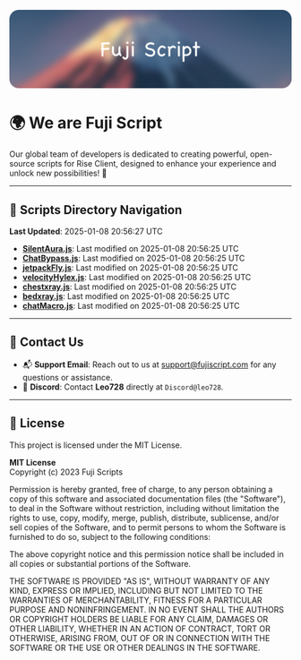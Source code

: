 ![Banner](.github/b.webp)

# 🌍 **We are Fuji Script**

Our global team of developers is dedicated to creating powerful, open-source scripts for Rise Client, designed to enhance your experience and unlock new possibilities! 🌟

---
<!-- SCRIPTS_NAVIGATION_START -->
## 📂 **Scripts Directory Navigation**

**Last Updated**: 2025-01-08 20:56:27 UTC

- **[SilentAura.js](scripts/SilentAura.js)**: Last modified on 2025-01-08 20:56:25 UTC
- **[ChatBypass.js](scripts/ChatBypass.js)**: Last modified on 2025-01-08 20:56:25 UTC
- **[jetpackFly.js](scripts/jetpackFly.js)**: Last modified on 2025-01-08 20:56:25 UTC
- **[velocityHylex.js](scripts/velocityHylex.js)**: Last modified on 2025-01-08 20:56:25 UTC
- **[chestxray.js](scripts/chestxray.js)**: Last modified on 2025-01-08 20:56:25 UTC
- **[bedxray.js](scripts/bedxray.js)**: Last modified on 2025-01-08 20:56:25 UTC
- **[chatMacro.js](scripts/chatMacro.js)**: Last modified on 2025-01-08 20:56:25 UTC

<!-- SCRIPTS_NAVIGATION_END -->

---

## 💬 **Contact Us**  
- 📬 **Support Email**: Reach out to us at [support@fujiscript.com](mailto:support@fujiscript.com) for any questions or assistance.  
- 💬 **Discord**: Contact **Leo728** directly at `Discord@leo728`.

---

## 📜 **License**

This project is licensed under the MIT License.  

**MIT License**  
Copyright (c) 2023 Fuji Scripts  

Permission is hereby granted, free of charge, to any person obtaining a copy of this software and associated documentation files (the "Software"), to deal in the Software without restriction, including without limitation the rights to use, copy, modify, merge, publish, distribute, sublicense, and/or sell copies of the Software, and to permit persons to whom the Software is furnished to do so, subject to the following conditions:  

The above copyright notice and this permission notice shall be included in all copies or substantial portions of the Software.  

THE SOFTWARE IS PROVIDED "AS IS", WITHOUT WARRANTY OF ANY KIND, EXPRESS OR IMPLIED, INCLUDING BUT NOT LIMITED TO THE WARRANTIES OF MERCHANTABILITY, FITNESS FOR A PARTICULAR PURPOSE AND NONINFRINGEMENT. IN NO EVENT SHALL THE AUTHORS OR COPYRIGHT HOLDERS BE LIABLE FOR ANY CLAIM, DAMAGES OR OTHER LIABILITY, WHETHER IN AN ACTION OF CONTRACT, TORT OR OTHERWISE, ARISING FROM, OUT OF OR IN CONNECTION WITH THE SOFTWARE OR THE USE OR OTHER DEALINGS IN THE SOFTWARE.  
